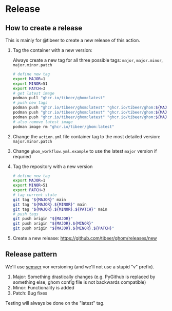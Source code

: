 # Release

## How to create a release

This is mainly for @tibeer to create a new release of this action.

1. Tag the container with a new version:

   Always create a new tag for all three possible tags: `major`, `major.minor`, `major.minor.patch`

   ```sh
   # define new tag
   export MAJOR=1
   export MINOR=51
   export PATCH=3
   # get latest image
   podman pull "ghcr.io/tibeer/ghom:latest"
   # push new tags
   podman push "ghcr.io/tibeer/ghom:latest" "ghcr.io/tibeer/ghom:${MAJOR}"
   podman push "ghcr.io/tibeer/ghom:latest" "ghcr.io/tibeer/ghom:${MAJOR}.${MINOR}"
   podman push "ghcr.io/tibeer/ghom:latest" "ghcr.io/tibeer/ghom:${MAJOR}.${MINOR}.${PATCH}"
   # also remove latest image
   podman image rm "ghcr.io/tibeer/ghom:latest"
   ```

2. Change the `action.yml` file container tag to the most detailed version: `major.minor.patch`
3. Change `ghom_workflow.yml.example` to use the latest `major` version if requried
4. Tag the repository with a new version

   ```sh
   # define new tag
   export MAJOR=1
   export MINOR=51
   export PATCH=3
   # tag current state
   git tag "${MAJOR}" main
   git tag "${MAJOR}.${MINOR}" main
   git tag "${MAJOR}.${MINOR}.${PATCH}" main
   # push tags
   git push origin "${MAJOR}"
   git push origin "${MAJOR}.${MINOR}"
   git push origin "${MAJOR}.${MINOR}.${PATCH}"
   ```

5. Create a new release: <https://github.com/tibeer/ghom/releases/new>

## Release pattern

We'll use [semver](https://semver.org/) vor versioning (and we'll not use a stupid "v" prefix).

1. Major: Something drastically changes (e.g. PyGithub is replaced by something else, ghom config file is not backwards compatible)
2. Minor: Functionality is added
3. Patch: Bug fixes

Testing will always be done on the "latest" tag.
